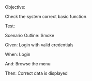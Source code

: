 Objective:

Check the system correct basic function.
 

Test:

Scenario Outline: Smoke

Given: Login with valid credentials

When: Login

And: Browse the menu

Then: Correct data is displayed
